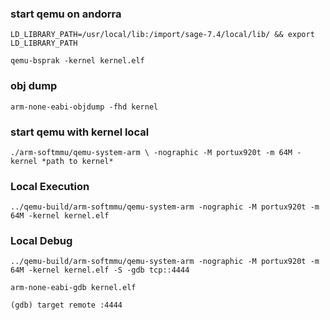 
### start qemu on andorra
`LD_LIBRARY_PATH=/usr/local/lib:/import/sage-7.4/local/lib/ && export LD_LIBRARY_PATH`

`qemu-bsprak -kernel kernel.elf`

### obj dump
`arm-none-eabi-objdump -fhd kernel`

### start qemu with kernel local
`./arm-softmmu/qemu-system-arm \
-nographic -M portux920t -m 64M -kernel *path to kernel*`

### Local Execution
`../qemu-build/arm-softmmu/qemu-system-arm -nographic -M portux920t -m 64M -kernel kernel.elf`

### Local Debug
`../qemu-build/arm-softmmu/qemu-system-arm -nographic -M portux920t -m 64M -kernel kernel.elf -S -gdb tcp::4444`

`arm-none-eabi-gdb kernel.elf`

`(gdb) target remote :4444`
